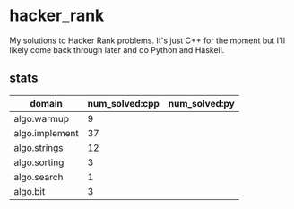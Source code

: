 # hacker_rank
My solutions to Hacker Rank problems. It's just C++ for the moment but I'll likely come back through later and do Python and Haskell.

## stats
|domain|num_solved:cpp|num_solved:py|
|---|---|---|
|algo.warmup|9||
|algo.implement|37||
|algo.strings|12||
|algo.sorting|3||
|algo.search|1||
|algo.bit|3||
